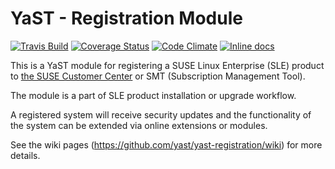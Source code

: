 YaST - Registration Module
========================

[![Travis Build](https://travis-ci.org/yast/yast-registration.svg?branch=master)](https://travis-ci.org/yast/yast-registration)
[![Coverage Status](https://img.shields.io/coveralls/yast/yast-registration.svg)](https://coveralls.io/r/yast/yast-registration?branch=master)
[![Code Climate](https://codeclimate.com/github/yast/yast-registration/badges/gpa.svg)](https://codeclimate.com/github/yast/yast-registration)
[![Inline docs](http://inch-ci.org/github/yast/yast-registration.svg?branch=master)](http://inch-ci.org/github/yast/yast-registration)


This is a YaST module for registering a SUSE Linux Enterprise (SLE) product to
[the SUSE Customer Center](https://scc.suse.com) or SMT (Subscription Management Tool).

The module is a part of SLE product installation or upgrade workflow.

A registered system will receive security updates and the functionality of the
system can be extended via online extensions or modules.

See the wiki pages (https://github.com/yast/yast-registration/wiki) for more details.
